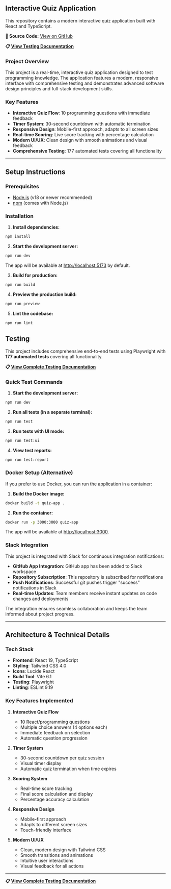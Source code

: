 ## Interactive Quiz Application

This repository contains a modern interactive quiz application built with React and TypeScript.

**🔗 Source Code:** [View on GitHub](https://github.com/KeldenPDorji/reactquiz)

**📋 [View Testing Documentation](TESTING.md)**

### Project Overview

This project is a real-time, interactive quiz application designed to test programming knowledge. The application features a modern, responsive interface with comprehensive testing and demonstrates advanced software design principles and full-stack development skills.

### Key Features

- **Interactive Quiz Flow**: 10 programming questions with immediate feedback
- **Timer System**: 30-second countdown with automatic termination
- **Responsive Design**: Mobile-first approach, adapts to all screen sizes
- **Real-time Scoring**: Live score tracking with percentage calculation
- **Modern UI/UX**: Clean design with smooth animations and visual feedback
- **Comprehensive Testing**: 177 automated tests covering all functionality

---

## Setup Instructions

### Prerequisites

- [Node.js](https://nodejs.org/) (v18 or newer recommended)
- [npm](https://www.npmjs.com/) (comes with Node.js)

### Installation

1. **Install dependencies:**

```bash
npm install
```

2. **Start the development server:**

```bash
npm run dev
```

The app will be available at [http://localhost:5173](http://localhost:5173) by default.

3. **Build for production:**

```bash
npm run build
```

4. **Preview the production build:**

```bash
npm run preview
```

5. **Lint the codebase:**

```bash
npm run lint
```

## Testing

This project includes comprehensive end-to-end tests using Playwright with **177 automated tests** covering all functionality.

**📋 [View Complete Testing Documentation](TESTING.md)**

### Quick Test Commands

1. **Start the development server:**
```bash
npm run dev
```

2. **Run all tests (in a separate terminal):**
```bash
npm run test
```

3. **Run tests with UI mode:**
```bash
npm run test:ui
```

4. **View test reports:**
```bash
npm run test:report
```

### Docker Setup (Alternative)

If you prefer to use Docker, you can run the application in a container:

1. **Build the Docker image:**

```bash
docker build -t quiz-app .
```

2. **Run the container:**

```bash
docker run -p 3000:3000 quiz-app
```

The app will be available at [http://localhost:3000](http://localhost:3000).

### Slack Integration

This project is integrated with Slack for continuous integration notifications:

- **GitHub App Integration**: GitHub app has been added to Slack workspace
- **Repository Subscription**: This repository is subscribed for notifications
- **Push Notifications**: Successful git pushes trigger "success" notifications in Slack
- **Real-time Updates**: Team members receive instant updates on code changes and deployments

The integration ensures seamless collaboration and keeps the team informed about project progress.

---

## Architecture & Technical Details

### Tech Stack

- **Frontend**: React 19, TypeScript
- **Styling**: Tailwind CSS 4.0
- **Icons**: Lucide React
- **Build Tool**: Vite 6.1
- **Testing**: Playwright
- **Linting**: ESLint 9.19

### Key Features Implemented

1. **Interactive Quiz Flow**
   - 10 React/programming questions
   - Multiple choice answers (4 options each)
   - Immediate feedback on selection
   - Automatic question progression

2. **Timer System**
   - 30-second countdown per quiz session
   - Visual timer display
   - Automatic quiz termination when time expires

3. **Scoring System**
   - Real-time score tracking
   - Final score calculation and display
   - Percentage accuracy calculation

4. **Responsive Design**
   - Mobile-first approach
   - Adapts to different screen sizes
   - Touch-friendly interface

5. **Modern UI/UX**
   - Clean, modern design with Tailwind CSS
   - Smooth transitions and animations
   - Intuitive user interactions
   - Visual feedback for all actions

---

**📋 [View Complete Testing Documentation](TESTING.md)**
